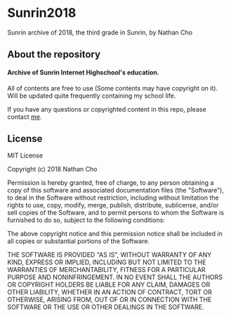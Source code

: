 # Sunrin2018
Sunrin archive of 2018, the third grade in Sunrin, by Nathan Cho

## About the repository
#### Archive of Sunrin Internet Highschool's education.

All of contents are free to use (Some contents may have copyright on it).
Will be updated quite frequently containing my school life.

If you have any questions or copyrighted content in this repo, please contact [me](mailto:dev.bedrock@gmail.com).

## License
MIT License

Copyright (c) 2018 Nathan Cho

Permission is hereby granted, free of charge, to any person obtaining a copy
of this software and associated documentation files (the "Software"), to deal
in the Software without restriction, including without limitation the rights
to use, copy, modify, merge, publish, distribute, sublicense, and/or sell
copies of the Software, and to permit persons to whom the Software is
furnished to do so, subject to the following conditions:

The above copyright notice and this permission notice shall be included in all
copies or substantial portions of the Software.

THE SOFTWARE IS PROVIDED "AS IS", WITHOUT WARRANTY OF ANY KIND, EXPRESS OR
IMPLIED, INCLUDING BUT NOT LIMITED TO THE WARRANTIES OF MERCHANTABILITY,
FITNESS FOR A PARTICULAR PURPOSE AND NONINFRINGEMENT. IN NO EVENT SHALL THE
AUTHORS OR COPYRIGHT HOLDERS BE LIABLE FOR ANY CLAIM, DAMAGES OR OTHER
LIABILITY, WHETHER IN AN ACTION OF CONTRACT, TORT OR OTHERWISE, ARISING FROM,
OUT OF OR IN CONNECTION WITH THE SOFTWARE OR THE USE OR OTHER DEALINGS IN THE
SOFTWARE.
